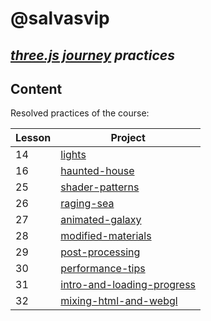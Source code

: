 # @salvasvip
## _[three.js journey](https://threejs-journey.com/) practices_

## Content

Resolved practices of the course:

| Lesson | Project |
|--------| ------ |
| 14     | [lights](https://salvasvip.github.io/threeJS-journey-practices/14-lights/dist/index.html) |
| 16     | [haunted-house](https://salvasvip.github.io/threeJS-journey-practices/16-haunted-house/dist/index.html) |
| 25     | [shader-patterns](https://salvasvip.github.io/threeJS-journey-practices/25-shader-patterns/dist/index.html) |
| 26     | [raging-sea](https://salvasvip.github.io/threeJS-journey-practices/26-raging-sea/dist/index.html) |
| 27     | [animated-galaxy](https://salvasvip.github.io/threeJS-journey-practices/27-animated-galaxy/dist/index.html) |
| 28     | [modified-materials](https://salvasvip.github.io/threeJS-journey-practices/28-modified-materials/dist/index.html) |
| 29     | [post-processing](https://salvasvip.github.io/threeJS-journey-practices/29-post-processing/dist/index.html) |
| 30     | [performance-tips](https://salvasvip.github.io/threeJS-journey-practices/30-performance-tips/dist/index.html) |
| 31     | [intro-and-loading-progress](https://salvasvip.github.io/threeJS-journey-practices/31-intro-and-loading-progress/dist/index.html) |
| 32     | [mixing-html-and-webgl](https://salvasvip.github.io/threeJS-journey-practices/32-mixing-html-and-webgl/dist/index.html) |
